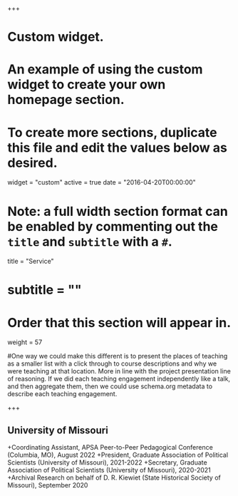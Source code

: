 +++
# Custom widget.
# An example of using the custom widget to create your own homepage section.
# To create more sections, duplicate this file and edit the values below as desired.
widget = "custom"
active = true
date = "2016-04-20T00:00:00"

# Note: a full width section format can be enabled by commenting out the `title` and `subtitle` with a `#`.
title = "Service"
# subtitle = ""


# Order that this section will appear in.
weight = 57

#One way we could make this different is to present the places of teaching as a smaller list with a click through to course descriptions and why we were teaching at that location. More in line with the project presentation line of reasoning. If we did each teaching engagement independently like a talk, and then aggregate them, then we could use schema.org metadata to describe each teaching engagement.

+++
<h2>University of Missouri</h2>


+Coordinating Assistant, APSA Peer-to-Peer Pedagogical Conference (Columbia, MO), August 2022
+President, Graduate Association of Political Scientists (University of Missouri), 2021-2022
+Secretary, Graduate Association of Political Scientists (University of Missouri), 2020-2021
+Archival Research on behalf of D. R. Kiewiet (State Historical Society of Missouri), September 2020
